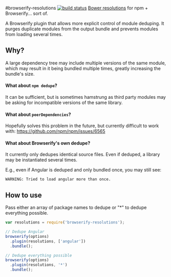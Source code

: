 #browserify-resolutions [![build status](https://travis-ci.org/Updater/browserify-resolutions.svg?branch=master)](https://travis-ci.org/Updater/browserify-resolutions)
[Bower resolutions](http://jaketrent.com/post/bower-resolutions/) for npm + Browserify... sort of. 

A Browserify plugin that allows more explicit control of module deduping. It purges duplicate modules from the output bundle and prevents modules from loading several times.

## Why?
A large dependency tree may include multiple versions of the same module, which may result in it being bundled multiple times, greatly increasing the bundle's size.

#### What about `npm dedupe`?
It can be sufficient, but is sometimes hamstrung as third party modules may be asking for incompatible versions of the same library.

#### What about `peerDependencies`?
Hopefully solves this problem in the future, but currently difficult to work with: https://github.com/npm/npm/issues/6565

#### What about Browserify's own dedupe?
It currently only dedupes identical source files. Even if deduped, a library may be instantiated several times. 

E.g., even if Angular is deduped and only bundled once, you may still see: 
```
WARNING: Tried to load angular more than once.
```

## How to use
Pass either an array of package names to dedupe or "*" to dedupe everything possible.

```javascript
var resolutions = require('browserify-resolutions');
```

```javascript
// Dedupe Angular
browserify(options)
  .plugin(resolutions, ['angular'])
  .bundle();
```

```javascript
// Dedupe everything possible
browserify(options)
  .plugin(resolutions, '*')
  .bundle();
```
